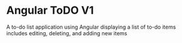 # Angular ToDO V1
 A to-do list application using Angular  displaying a list of to-do items includes editing, deleting, and adding new items
